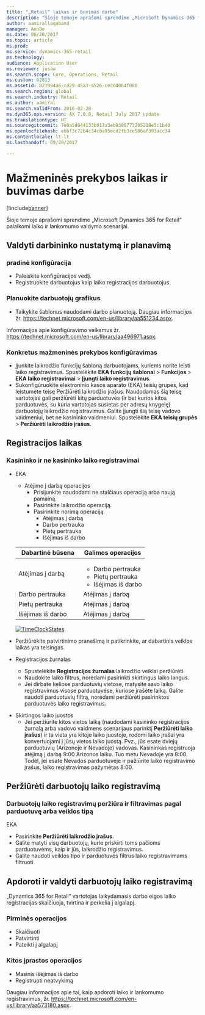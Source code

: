 ```yaml
---
title: "„Retail“ laikas ir buvimas darbe"
description: "Šioje temoje aprašomi sprendime „Microsoft Dynamics 365 for Retail“ palaikomi laiko ir lankomumo valdymo scenarijai."
author: aamirallaqaband
manager: AnnBe
ms.date: 06/20/2017
ms.topic: article
ms.prod: 
ms.service: dynamics-365-retail
ms.technology: 
audience: Application User
ms.reviewer: josaw
ms.search.scope: Core, Operations, Retail
ms.custom: 62813
ms.assetid: 821994a6-cd29-45a3-a526-ce204064f080
ms.search.region: global
ms.search.industry: Retail
ms.author: aamiral
ms.search.validFrom: 2016-02-28
ms.dyn365.ops.version: AX 7.0.0, Retail July 2017 update
ms.translationtype: HT
ms.sourcegitcommit: 7e0a5d044133b917a3eb9386773205218e5c1b40
ms.openlocfilehash: ebbf3c72b4c34cba95ecd2fb3ce506af393acc34
ms.contentlocale: lt-lt
ms.lasthandoff: 09/29/2017

---
```


# <a name="retail-time-and-attendance"></a>Mažmeninės prekybos laikas ir buvimas darbe

[!include[banner](includes/banner.md)]


Šioje temoje aprašomi sprendime „Microsoft Dynamics 365 for Retail“ palaikomi laiko ir lankomumo valdymo scenarijai. 

<a name="manage-worker-setup-and-scheduling"></a>Valdyti darbininko nustatymą ir planavimą
----------------------------------

### <a name="initial-configuration"></a> pradinė konfigūracija

-   Paleiskite konfigūracijos vedlį.
-   Registruokite darbuotojus kaip laiko registracijos darbuotojus.

### <a name="plan-worker-schedules"></a>Planuokite darbuotojų grafikus

-   Taikykite šablonus naudodami darbo planuotoją. Daugiau informacijos žr. <https://technet.microsoft.com/en-us/library/aa551234.aspx>.

Informacijos apie konfigūravimo veiksmus žr. <https://technet.microsoft.com/en-us/library/aa496971.aspx>.

### <a name="retail-specific-configuration"></a>Konkretus mažmeninės prekybos konfigūravimas

-   Įjunkite laikrodžio funkcijų šabloną darbuotojams, kuriems norite leisti laiko registravimus. Spustelėkite **EKA funkcijų šablonai** &gt; **Funkcijos** &gt; **EKA laiko registravimai** &gt; **Įjungti laiko registravimus**.
-   Sukonfigūruokite elektroninio kasos aparato (EKA) teisių grupes, kad leistumėte teisę Peržiūrėti laikrodžio įrašus. Naudodamas šią teisę vartotojas gali peržiūrėti kitų parduotuvės (ir bet kurios kitos parduotuvės, su kuria vartotojas susietas per adresų knygelę) darbuotojų laikrodžio registravimus. Galite įjungti šią teisę vadovo vaidmeniui, bet ne kasininko vaidmeniui. Spustelėkite **EKA teisių grupės** &gt; **Peržiūrėti laikrodžio įrašus**.

## <a name="register-time"></a>Registracijos laikas
### <a name="cashier-and-non-cashier-time-registrations"></a>Kasininko ir ne kasininko laiko registravimai

-   EKA
    -   Atėjimo į darbą operacijos
        -   Prisijunkite naudodami ne stalčiaus operaciją arba naują pamainą.
        -   Pasirinkite laikrodžio operaciją.
        -   Pasirinkite norimą operaciją.
            -   Atėjimas į darbą
            -   Darbo pertrauka
            -   Pietų pertrauka
            -   Išėjimas iš darbo

    <table>
    <colgroup>
    <col width="50%" />
    <col width="50%" />
    </colgroup>
    <thead>
    <tr class="header">
    <th>Dabartinė būsena</th>
    <th>Galimos operacijos</th>
    </tr>
    </thead>
    <tbody>
    <tr class="odd">
    <td>Atėjimas į darbą</td>
    <td><ul>
    <li>Darbo pertrauka</li>
    <li>Pietų pertrauka</li>
    <li>Išėjimas iš darbo</li>
    </ul></td>
    </tr>
    <tr class="even">
    <td>Darbo pertrauka</td>
    <td>Atėjimas į darbą</td>
    </tr>
    <tr class="odd">
    <td>Pietų pertrauka</td>
    <td>Atėjimas į darbą</td>
    </tr>
    <tr class="even">
    <td>Išėjimas iš darbo</td>
    <td>Atėjimas į darbą</td>
    </tr>
    </tbody>
    </table>

    [![TimeClockStates](./media/timeclockstates.png)](./media/timeclockstates.png)
-   Peržiūrėkite patvirtinimo pranešimą ir patikrinkite, ar dabartinis veiklos laikas yra teisingas.
-   Registracijos žurnalas
    -   Spustelėkite **Registracijos žurnalas** laikrodžio veiklai peržiūrėti.
    -   Naudokite laiko filtrus, norėdami pasirinkti skirtingus laiko langus.
    -   Jei dirbate keliose parduotuvių vietose, matysite savo laiko registravimus visose parduotuvėse, kuriose įrašėte laiką. Galite naudoti parduotuvių filtrą, norėdami peržiūrėti pasirinktos parduotuvės laiko registravimus.

<!-- -->

-   Skirtingos laiko juostos
    -   Jei peržiūrite kitos vietos laiką (naudodami kasininko registracijos žurnalą arba vadovo vaidmens scenarijaus parinktį **Peržiūrėti laiko įrašus**) ir ta vieta yra kitoje laiko juostoje, rodomi laiko įrašai yra konvertuojami į jūsų vietos laiko juostą. Pvz., jūs esate dviejų parduotuvių (Arizonoje ir Nevadoje) vadovas. Kasininkas registruoja atėjimą į darbą 9:00 Arizonos laiku. Tuo metu Nevadoje yra 8:00. Todėl, jei esate Nevados parduotuvėje ir pažiūrite laiko registravimo įrašus, laiko registravimas pažymėtas 8:00.

## <a name="view-worker-time-registrations"></a>Peržiūrėti darbuotojų laiko registravimą
### <a name="view-worker-time-registrations-and-filter-by-store-or-activity-type"></a>Darbuotojų laiko registravimų peržiūra ir filtravimas pagal parduotuvę arba veiklos tipą

EKA

-   Pasirinkite **Peržiūrėti laikrodžio įrašus**.
-   Galite matyti visų darbuotojų, kurie priskirti toms pačioms parduotuvėms, kaip ir jūs, laikrodžio registravimus.
-   Galite naudoti veiklos tipo ir parduotuvės filtrus laiko registravimams filtruoti.

## <a name="process-and-manage-time-registrations"></a>Apdoroti ir valdyti darbuotojų laiko registravimą
„Dynamics 365 for Retail“ vartotojas laikydamasis darbo eigos laiko registracijas skaičiuoja, tvirtina ir perkelia į algalapį.

### <a name="primary-operations"></a>Pirminės operacijos

-   Skaičiuoti
-   Patvirtinti
-   Pateikti į algalapį

### <a name="other-common-operations"></a>Kitos įprastos operacijos

-   Masinis išėjimas iš darbo
-   Registruoti neatvykimą

Daugiau informacijos apie tai, kaip apdoroti laiko ir lankomumo registravimus, žr. <https://technet.microsoft.com/en-us/library/aa573180.aspx>.




